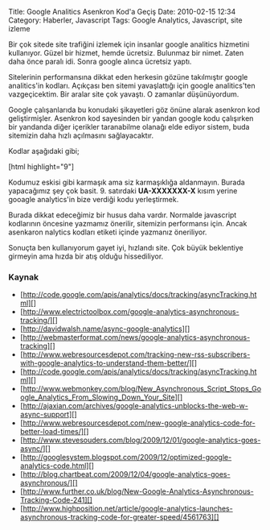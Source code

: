 Title: Google Analitics Asenkron Kod&#039;a Geçiş
Date: 2010-02-15 12:34
Category: Haberler, Javascript
Tags: Google Analytics, Javascript, site izleme

Bir çok sitede site trafiğini izlemek için insanlar google analitics
hizmetini kullanıyor. Güzel bir hizmet, hemde ücretsiz. Bulunmaz bir
nimet. Zaten daha önce paralı idi. Sonra google alınca ücretsiz yaptı.

Sitelerinin performansına dikkat eden herkesin gözüne takılmıştır google
analitics'in kodları. Açıkçası ben sitemi yavaşlattığı için google
analitics'ten vazgeçicektim. Bir aralar site çok yavaştı. O zamanlar
düşünüyordum.

Google çalışanlarıda bu konudaki şikayetleri göz önüne alarak asenkron
kod geliştirmişler. Asenkron kod sayesinden bir yandan google kodu
çalışırken bir yandanda diğer içerikler taranabilme olanağı elde ediyor
sistem, buda sitemizin daha hızlı açılmasını sağlayacaktır.

Kodlar aşağıdaki gibi;

[html highlight="9"] <!DOCTYPE html> <html> <head>
<title>Başlık</title> </head> <body> <script
type="text/javascript"> var _gaq = _gaq || [];
_gaq.push(['_setAccount', 'UA-XXXXX-X']);
_gaq.push(['_trackPageview']); (function() { var ga =
document.createElement('script'); ga.type = 'text/javascript'; ga.async
= true; ga.src = ('https:' == document.location.protocol ? 'https://ssl'
: 'http://www') + '.google-analytics.com/ga.js';
(document.getElementsByTagName('head')[0] ||
document.getElementsByTagName('body')[0]).appendChild(ga); })();
</script> <!-- site icegi buradan sonra gelir --> </body>
</html> 

Kodumuz eskisi gibi karmaşık ama siz karmaşıklığa aldanmayın. Burada
yapacağımız şey çok basit. 9. satırdaki **UA-XXXXXXX-X** kısım yerine
gooagle analytics'in bize verdiği kodu yerleştirmek.

Burada dikkat edeceğimiz bir husus daha vardır. Normalde javascript
kodlarının </head> öncesine yazmamız önerilir, sitemizin performansı
için. Ancak asenkaron nalytics kodları <head> etiketi içinde yazmanız
öneriliyor.

Sonuçta ben kullanıyorum gayet iyi, hızlandı site. Çok büyük beklentiye
girmeyin ama hızda bir atış olduğu hissediliyor.

### Kaynak

-   [http://code.google.com/apis/analytics/docs/tracking/asyncTracking.html][]
-   [http://www.electrictoolbox.com/google-analytics-asynchronous-tracking/][]
-   [http://davidwalsh.name/async-google-analytics][]
-   [http://webmasterformat.com/news/google-analytics-asynchronous-tracking][]
-   [http://www.webresourcesdepot.com/tracking-new-rss-subscribers-with-google-analytics-to-understand-them-better/][]
-   [http://code.google.com/apis/analytics/docs/tracking/asyncTracking.html][]
-   [http://www.webmonkey.com/blog/New_Asynchronous_Script_Stops_Google_Analytics_From_Slowing_Down_Your_Site][]
-   [http://ajaxian.com/archives/google-analytics-unblocks-the-web-w-async-support][]
-   [http://www.webresourcesdepot.com/new-google-analytics-code-for-better-load-times/][]
-   [http://www.stevesouders.com/blog/2009/12/01/google-analytics-goes-async/][]
-   [http://googlesystem.blogspot.com/2009/12/optimized-google-analytics-code.html][]
-   [http://blog.chartbeat.com/2009/12/04/google-analytics-goes-asynchronous/][]
-   [http://www.further.co.uk/blog/New-Google-Analytics-Asynchronous-Tracking-Code-241][]
-   [http://www.highposition.net/article/google-analytics-launches-asynchronous-tracking-code-for-greater-speed/4561763][]

</p>

  [http://code.google.com/apis/analytics/docs/tracking/asyncTracking.html]:
    http://code.google.com/apis/analytics/docs/tracking/asyncTracking.html
    "http://code.google.com/apis/analytics/docs/tracking/asyncTracking.html"
  [http://www.electrictoolbox.com/google-analytics-asynchronous-tracking/]:
    http://www.electrictoolbox.com/google-analytics-asynchronous-tracking/
    "http://www.electrictoolbox.com/google-analytics-asynchronous-tracking/"
  [http://davidwalsh.name/async-google-analytics]: http://davidwalsh.name/async-google-analytics
    "http://davidwalsh.name/async-google-analytics"
  [http://webmasterformat.com/news/google-analytics-asynchronous-tracking]:
    http://webmasterformat.com/news/google-analytics-asynchronous-tracking
    "http://webmasterformat.com/news/google-analytics-asynchronous-tracking"
  [http://www.webresourcesdepot.com/tracking-new-rss-subscribers-with-google-analytics-to-understand-them-better/]:
    http://www.webresourcesdepot.com/tracking-new-rss-subscribers-with-google-analytics-to-understand-them-better/
    "http://www.webresourcesdepot.com/tracking-new-rss-subscribers-with-google-analytics-to-understand-them-better/"
  [http://www.webmonkey.com/blog/New_Asynchronous_Script_Stops_Google_Analytics_From_Slowing_Down_Your_Site]:
    http://www.webmonkey.com/blog/New_Asynchronous_Script_Stops_Google_Analytics_From_Slowing_Down_Your_Site
    "http://www.webmonkey.com/blog/New_Asynchronous_Script_Stops_Google_Analytics_From_Slowing_Down_Your_Site"
  [http://ajaxian.com/archives/google-analytics-unblocks-the-web-w-async-support]:
    http://ajaxian.com/archives/google-analytics-unblocks-the-web-w-async-support
    "http://ajaxian.com/archives/google-analytics-unblocks-the-web-w-async-support"
  [http://www.webresourcesdepot.com/new-google-analytics-code-for-better-load-times/]:
    http://www.webresourcesdepot.com/new-google-analytics-code-for-better-load-times/
    "http://www.webresourcesdepot.com/new-google-analytics-code-for-better-load-times/"
  [http://www.stevesouders.com/blog/2009/12/01/google-analytics-goes-async/]:
    http://www.stevesouders.com/blog/2009/12/01/google-analytics-goes-async/
    "http://www.stevesouders.com/blog/2009/12/01/google-analytics-goes-async/"
  [http://googlesystem.blogspot.com/2009/12/optimized-google-analytics-code.html]:
    http://googlesystem.blogspot.com/2009/12/optimized-google-analytics-code.html
    "http://googlesystem.blogspot.com/2009/12/optimized-google-analytics-code.html"
  [http://blog.chartbeat.com/2009/12/04/google-analytics-goes-asynchronous/]:
    http://blog.chartbeat.com/2009/12/04/google-analytics-goes-asynchronous/
    "http://blog.chartbeat.com/2009/12/04/google-analytics-goes-asynchronous/"
  [http://www.further.co.uk/blog/New-Google-Analytics-Asynchronous-Tracking-Code-241]:
    http://www.further.co.uk/blog/New-Google-Analytics-Asynchronous-Tracking-Code-241
    "http://www.further.co.uk/blog/New-Google-Analytics-Asynchronous-Tracking-Code-241"
  [http://www.highposition.net/article/google-analytics-launches-asynchronous-tracking-code-for-greater-speed/4561763]:
    http://www.highposition.net/article/google-analytics-launches-asynchronous-tracking-code-for-greater-speed/4561763
    "http://www.highposition.net/article/google-analytics-launches-asynchronous-tracking-code-for-greater-speed/4561763"
